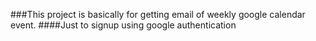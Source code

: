 ###This project is basically for getting email of weekly google calendar event.
####Just to signup using google authentication
